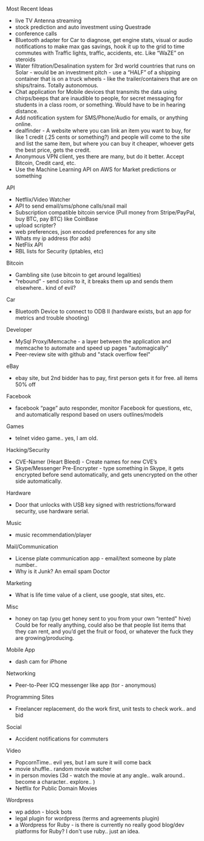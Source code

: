 Most Recent Ideas
* live TV Antenna streaming
* stock prediction and auto investment using Questrade
* conference calls
* Bluetooth adapter for Car to diagnose, get engine stats, visual or audio notifications to make max gas savings, hook it up to the grid to time commutes with Traffic lights, traffic, accidents, etc. Like “WaZE” on steroids 
* Water filtration/Desalination system for 3rd world countries that runs on Solar - would be an investment pitch - use a “HALF” of a shipping container that is on a truck wheels - like the trailer/containers that are on ships/trains. Totally autonomous. 
* Chat application for Mobile devices that transmits the data using chirps/beeps that are inaudible to people, for secret messaging for students in a class room, or something. Would have to be in hearing distance.
* Add notification system for SMS/Phone/Audio for emails, or anything online.
* dealfinder - A website where you can link an item you want to buy, for like 1 credit (.25 cents or something?) and people will come to the site and list the same item, but where you can buy it cheaper, whoever gets the best price, gets the credit.
* Anonymous VPN client, yes there are many, but do it better. Accept Bitcoin, Credit card, etc.
* Use the Machine Learning API on AWS for Market predictions or something

API
* Netflix/Video Watcher
* API to send email/sms/phone calls/snail mail
* Subscription compatible bitcoin service (Pull money from Stripe/PayPal, buy BTC, pay BTC) like CoinBase
* upload scripter?
* web preferences, json encoded preferences for any site
* Whats my ip address (for ads)
* NetFlix API
* RBL lists for Security (iptables, etc)

Bitcoin
* Gambling site (use bitcoin to get around legalities)
* “rebound” - send coins to it, it breaks them up and sends them elsewhere.. kind of evil?

Car
* Bluetooth Device to connect to ODB II (hardware exists, but an app for metrics and trouble shooting)

Developer
* MySql Proxy/Memcache - a layer between the application and memcache to automate and speed up pages "automagically"
* Peer-review site with github and "stack overflow feel"

eBay
* ebay site, but 2nd bidder has to pay, first person gets it for free. all items 50% off

Facebook
* facebook “page” auto responder, monitor Facebook for questions, etc, and automatically respond based on users outlines/models

Games
* telnet video game.. yes, I am old.

Hacking/Security
* CVE-Namer (Heart Bleed) - Create names for new CVE’s 
* Skype/Messenger Pre-Encrypter - type something in Skype, it gets encrypted before send automatically, and gets unencrypted on the other side automatically.

Hardware
* Door that unlocks with USB key signed with restrictions/forward security, use hardware serial.

Music
* music recommendation/player

Mail/Communication
* License plate communication app - email/text someone by plate number.. 
* Why is it Junk? An email spam Doctor

Marketing
* What is life time value of a client, use google, stat sites, etc.

Misc
* honey on tap (you get honey sent to you from your own “rented" hive) Could be for really anything, could also be that people list items that they can rent, and you’d get the fruit or food, or whatever the fuck they are growing/producing.

Mobile App
* dash cam for iPhone

Networking
* Peer-to-Peer ICQ messenger like app (tor - anonymous)

Programming Sites
* Freelancer replacement, do the work first, unit tests to check work.. and bid

Social
* Accident notifications for commuters

Video
* PopcornTime.. evil yes, but I am sure it will come back
* movie shuffle.. random movie watcher
* in person movies (3d - watch the movie at any angle.. walk around.. become a character.. explore.. )
* Netflix for Public Domain Movies

Wordpress
* wp addon - block bots
* legal plugin for wordpress (terms and agreements plugin)
* a Wordpress for Ruby - is there is currently no really good blog/dev platforms for Ruby? I don't use ruby.. just an idea.

